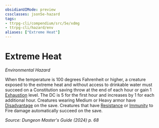 ```yaml
---
obsidianUIMode: preview
cssclasses: json5e-hazard
tags:
- ttrpg-cli/compendium/src/5e/xdmg
- ttrpg-cli/hazard/env
aliases: ["Extreme Heat"]
---
```

# Extreme Heat
*Environmental Hazard*  

When the temperature is 100 degrees Fahrenheit or higher, a creature exposed to the extreme heat and without access to drinkable water must succeed on a Constitution saving throw at the end of each hour or gain 1 [Exhaustion](2-Mechanics/CLI/rules/conditions.md#Exhaustion) level. The DC is 5 for the first hour and increases by 1 for each additional hour. Creatures wearing Medium or Heavy armor have [Disadvantage](2-Mechanics/CLI/rules/variant-rules/disadvantage-xphb.md) on the save. Creatures that have [Resistance](2-Mechanics/CLI/rules/variant-rules/resistance-xphb.md) or [Immunity](2-Mechanics/CLI/rules/variant-rules/immunity-xphb.md) to Fire damage automatically succeed on the save.

*Source: Dungeon Master's Guide (2024) p. 68*